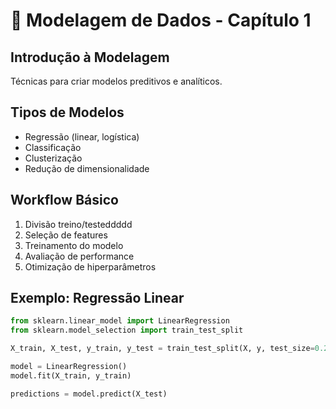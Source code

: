 # 🤖 Modelagem de Dados - Capítulo 1

## Introdução à Modelagem
Técnicas para criar modelos preditivos e analíticos.

## Tipos de Modelos
- Regressão (linear, logística)
- Classificação
- Clusterização
- Redução de dimensionalidade

## Workflow Básico
1. Divisão treino/testeddddd
2. Seleção de features
3. Treinamento do modelo
4. Avaliação de performance
5. Otimização de hiperparâmetros

## Exemplo: Regressão Linear
```python
from sklearn.linear_model import LinearRegression
from sklearn.model_selection import train_test_split

X_train, X_test, y_train, y_test = train_test_split(X, y, test_size=0.2)

model = LinearRegression()
model.fit(X_train, y_train)

predictions = model.predict(X_test)